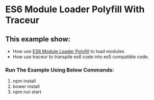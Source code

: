 # ES6 Module Loader Polyfill With Traceur

## This example show:
 * How use [ES6 Module Loader Polyfill](https://github.com/ModuleLoader/es6-module-loader) to load modules
 * How use traceur to transpile es6 code into es5 compatible code.

### Run The Example Using Below Commands:

1. npm install
2. bower install
3. npm run start
